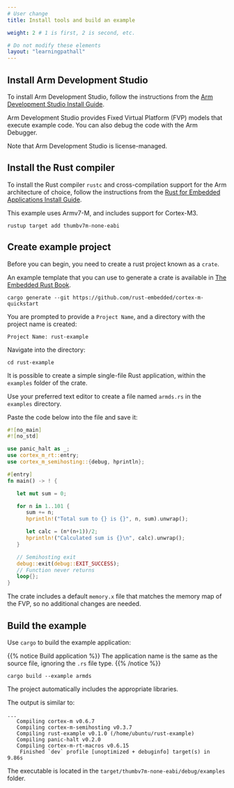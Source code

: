 ```yaml
---
# User change
title: Install tools and build an example

weight: 2 # 1 is first, 2 is second, etc.

# Do not modify these elements
layout: "learningpathall"
---
```


## Install Arm Development Studio

To install Arm Development Studio, follow the instructions from the [Arm Development Studio Install Guide](/install-guides/armds/).

Arm Development Studio provides Fixed Virtual Platform (FVP) models that execute example code. You can also debug the code with the Arm Debugger.

Note that Arm Development Studio is license-managed.

## Install the Rust compiler

To install the Rust compiler `rustc` and cross-compilation support for the Arm architecture of choice, follow the instructions from the [Rust for Embedded Applications Install Guide](/install-guides/rust_embedded/).

This example uses Armv7-M, and includes support for Cortex-M3.

```command
rustup target add thumbv7m-none-eabi
```

## Create example project

Before you can begin, you need to create a rust project known as a `crate`.

An example template that you can use to generate a crate is available in [The Embedded Rust Book](https://docs.rust-embedded.org/book/start/qemu.html).

```command
cargo generate --git https://github.com/rust-embedded/cortex-m-quickstart
```

You are prompted to provide a `Project Name`, and a directory with the project name is created:

``` output
Project Name: rust-example
```

Navigate into the directory:

```command
cd rust-example
```

It is possible to create a simple single-file Rust application, within the `examples` folder of the crate.

Use your preferred text editor to create a file named `armds.rs` in the `examples` directory.

Paste the code below into the file and save it: 

```rust
#![no_main]
#![no_std]

use panic_halt as _;
use cortex_m_rt::entry;
use cortex_m_semihosting::{debug, hprintln};

#[entry]
fn main() -> ! {

   let mut sum = 0;

   for n in 1..101 {
      sum += n;
      hprintln!("Total sum to {} is {}", n, sum).unwrap();

      let calc = (n*(n+1))/2;
      hprintln!("Calculated sum is {}\n", calc).unwrap();
   }

   // Semihosting exit
   debug::exit(debug::EXIT_SUCCESS);
   // Function never returns
   loop{};
}
```

The crate includes a default `memory.x` file that matches the memory map of the FVP, so no additional changes are needed.

## Build the example

Use `cargo` to build the example application:

{{% notice Build application %}}
The application name is the same as the source file, ignoring the `.rs` file type.
{{% /notice %}}

```command
cargo build --example armds
```

The project automatically includes the appropriate libraries. 

The output is similar to:

```output
...
   Compiling cortex-m v0.6.7
   Compiling cortex-m-semihosting v0.3.7
   Compiling rust-example v0.1.0 (/home/ubuntu/rust-example)
   Compiling panic-halt v0.2.0
   Compiling cortex-m-rt-macros v0.6.15
    Finished `dev` profile [unoptimized + debuginfo] target(s) in 9.86s
```

The executable is located in the `target/thumbv7m-none-eabi/debug/examples` folder.
